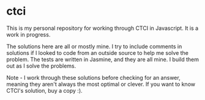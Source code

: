 # ctci

This is my personal repository for working through CTCI in Javascript. It is a work in progress.

The solutions here are all or mostly mine. I try to include comments in solutions if I looked to code from an outside source to help me solve the problem. The tests are written in Jasmine, and they are all mine. I build them out as I solve the problems.

Note - I work through these solutions before checking for an answer, meaning they aren't always the most optimal or clever. If you want to know CTCI's solution, buy a copy :).
